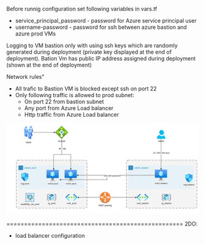
Before runnig configuration set following variables in vars.tf
- service_principal_password - password for Azure service principal user
- username-password - password for ssh between azure bastion and azure prod VMs

Logging to VM bastion only with using ssh keys which are randomly generated during deployment (private key displayed at the end of deployment).
Bation Vm has public IP address assigned during deployment (shown at the end of deployment)

Network rules"
- All trafic to Bastion VM is blocked except ssh on port 22
- Only following traffic is allowed to prod subnet:
    * On port 22 from bastion subnet
    * Any port from Azure Load balancer
    * Http traffic from Azure Load balancer

![alt test]( https://github.com/przemekgorzynski/infrastructure_as_code/blob/master/terraform/azure-infra/example1/docs/Azure.png )


==================================================
2DO:
- load balancer configuration
